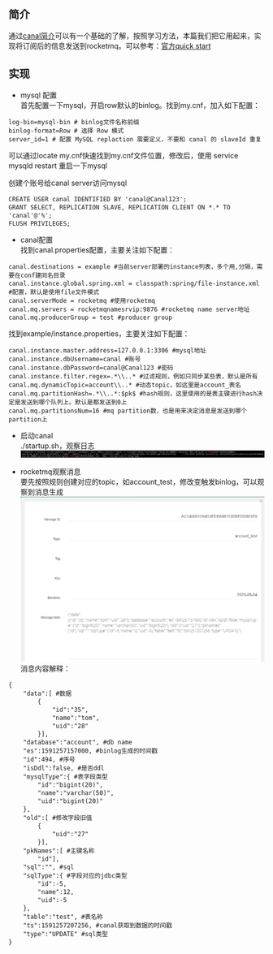 ## 简介
通过[canal简介]()可以有一个基础的了解，按照学习方法，本篇我们把它用起来，实现将订阅后的信息发送到rocketmq。可以参考：[官方quick start](https://github.com/alibaba/canal/wiki/Canal-Kafka-RocketMQ-QuickStart)  

## 实现  
- mysql 配置  
首先配置一下mysql，开启row默认的binlog。找到my.cnf，加入如下配置：  
```  
log-bin=mysql-bin # binlog文件名称前缀
binlog-format=Row # 选择 Row 模式
server_id=1 # 配置 MySQL replaction 需要定义，不要和 canal 的 slaveId 重复
```   
可以通过locate my.cnf快速找到my.cnf文件位置，修改后，使用 service mysqld restart 重启一下mysql  

创建个账号给canal server访问mysql  
```
CREATE USER canal IDENTIFIED BY 'canal@Canal123';  
GRANT SELECT, REPLICATION SLAVE, REPLICATION CLIENT ON *.* TO 'canal'@'%';
FLUSH PRIVILEGES;
```

- canal配置  
找到canal.properties配置，主要关注如下配置：
```
canal.destinations = example #当前server部署的instance列表，多个用,分隔，需要在conf建同名目录  
canal.instance.global.spring.xml = classpath:spring/file-instance.xml #配置，默认是使用file文件模式
canal.serverMode = rocketmq #使用rocketmq
canal.mq.servers = rocketmqnamesrvip:9876 #rocketmq name server地址
canal.mq.producerGroup = test #producer group
```
找到example/instance.properties，主要关注如下配置：
```
canal.instance.master.address=127.0.0.1:3306 #mysql地址
canal.instance.dbUsername=canal #账号
canal.instance.dbPassword=canal@Canal123 #密码
canal.instance.filter.regex=.*\\..* #过滤规则，例如只同步某些表，默认是所有
canal.mq.dynamicTopic=account\\..* #动态topic，如这里是account_表名
canal.mq.partitionHash=.*\\..*:$pk$ #hash规则，这里使用的是表主键进行hash决定是发送到哪个队列上。默认是都发送到0上
canal.mq.partitionsNum=16 #mq partition数，也是用来决定消息是发送到哪个partition上
```

- 启动canal  
./startup.sh，观察日志  
![image](https://github.com/jmilktea/jmilktea/blob/master/%E4%B8%AD%E9%97%B4%E4%BB%B6/canal/images/canal-start-log.png)  

- rocketmq观察消息  
要先按照规则创建对应的topic，如account_test，修改变触发binlog，可以观察到消息生成  
![image](https://github.com/jmilktea/jmilktea/blob/master/%E4%B8%AD%E9%97%B4%E4%BB%B6/canal/images/canal-mqmsg.png)   
消息内容解释：
```
{
    "data":[ #数据
        {
            "id":"35",
            "name":"tom",
            "uid":"28"
        }],
    "database":"account", #db name
    "es":1591257157000, #binlog生成的时间戳
    "id":494, #序号
    "isDdl":false, #是否ddl
    "mysqlType":{ #表字段类型
        "id":"bigint(20)",
        "name":"varchar(50)",
        "uid":"bigint(20)"
    },
    "old":[ #修改字段旧值
        {
            "uid":"27"
        }],
    "pkNames":[ #主键名称
        "id"],
    "sql":"", #sql
    "sqlType":{ #字段对应的jdbc类型
        "id":-5,
        "name":12,
        "uid":-5
    },
    "table":"test", #表名称
    "ts":1591257207256, #canal获取到数据的时间戳
    "type":"UPDATE" #sql类型
}
```


